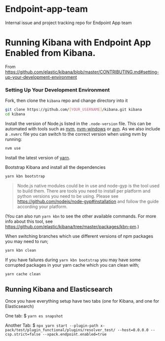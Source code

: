 # Endpoint-app-team
Internal issue and project tracking repo for Endpoint App team


# Running Kibana with Endpoint App Enabled from Kibana.

From https://github.com/elastic/kibana/blob/master/CONTRIBUTING.md#setting-up-your-development-environment 

### Setting Up Your Development Environment

Fork, then clone the `kibana` repo and change directory into it

```bash
git clone https://github.com/[YOUR_USERNAME]/kibana.git kibana
cd kibana
```

Install the version of Node.js listed in the `.node-version` file. This can be automated with tools such as [nvm](https://github.com/creationix/nvm), [nvm-windows](https://github.com/coreybutler/nvm-windows) or [avn](https://github.com/wbyoung/avn). As we also include a `.nvmrc` file you can switch to the correct version when using nvm by running:

```bash
nvm use
```

Install the latest version of [yarn](https://yarnpkg.com).

Bootstrap Kibana and install all the dependencies

```bash
yarn kbn bootstrap
```

> Node.js native modules could be in use and node-gyp is the tool used to build them. There are tools you need to install per platform and python versions you need to be using. Please see https://github.com/nodejs/node-gyp#installation and follow the guide according your platform.

(You can also run `yarn kbn` to see the other available commands. For more info about this tool, see https://github.com/elastic/kibana/tree/master/packages/kbn-pm.)

When switching branches which use different versions of npm packages you may need to run;
```bash
yarn kbn clean
```

If you have failures during `yarn kbn bootstrap` you may have some corrupted packages in your yarn cache which you can clean with;
```bash
yarn cache clean
```

##  Running Kibana and  Elasticsearch
Once you have everything setup have  two tabs (one for Kibana, and one for Elasticsearch)

One tab:
$  `yarn es snapshot`

Another Tab:
$ `npx yarn start --plugin-path x-pack/test/plugin_functional/plugins/resolver_test/ --host=0.0.0.0 --csp.strict=false --xpack.endpoint.enabled=true`
